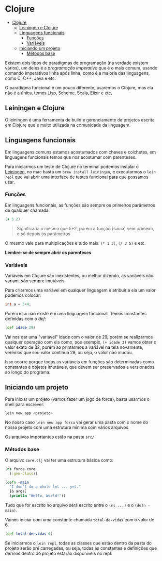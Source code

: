 # Clojure

<!-- TOC -->

- [Clojure](#clojure)
  - [Leiningen e Clojure](#leiningen-e-clojure)
  - [Linguagens funcionais](#linguagens-funcionais)
    - [Funções](#funções)
    - [Variáveis](#variáveis)
  - [Iniciando um projeto](#iniciando-um-projeto)
    - [Métodos base](#métodos-base)

<!-- /TOC -->

Existem dois tipos de paradigmas de programação (na verdade existem vários), um deles é a _programação imperativa_ que é o mais comum, usando comando imperativos linha após linha, como é a maioria das linguagens, como C, C++, Java e etc.

O paradigma funcional é um pouco diferente, usaremos o Clojure, mas ela não é a única, temos Lisp, Scheme, Scala, Elixir e etc.

## Leiningen e Clojure

O leiningen é uma ferramenta de build e gerenciamento de projetos escrita em Clojure que é muito utilizada na comunidade da linguagem.

## Linguagens funcionais

Em linguagens comuns estamos acostumados com chaves e colchetes, em linguagens funcionais temos que nos acostumar com parenteses.

Para iniciarmos um teste de Clojure no terminal podemos instalar o [Leiningen](http//leiningen.org), no mac basta um `brew install leiningen`, e executarmos o `lein repl` que vai abrir uma interface de testes funcional para que possamos usar.

### Funções

Em linguagens funcionais, as funções são sempre os primeiros parâmetros de qualquer chamada:

```clojure
(+ 5 2)
```

> Significaria o mesmo que 5+2, porém a função (soma) vem primeiro, e só depois os parâmetros

O mesmo vale para multiplicações e tudo mais: `(* 1 3)`, `(/ 3 5)` e etc.

__Lembre-se de sempre abrir os parenteses__

### Variáveis

Variáveis em Clojure são inexistentes, ou melhor dizendo, as variáveis não variam, são sempre imutáveis.

Para criarmos uma variável em qualquer linguagem e atribuir a ela um valor podemos colocar:

```c
int a = 3+4;
```

Porém isso não existe em uma linguagem funcional. Temos constantes definidas com o _def_:

```clojure
(def idade 29)
```

Vai nos dar uma "variável" idade com o valor de 29, porém se realizarmos qualquer operação com ela como, poe exemplo, `(+ idade 3)` vamos obter o valor exato de 32, porém ao printarmos a variável na tela novamente, veremos que seu valor continua 29, ou seja, o valor não mudou.

Isso ocorre porque todas as variáveis em funções são determinadas como constantes e objetos imutáveis, que devem ser preservados e versionados ao longo do programa.

## Iniciando um projeto

Para iniciar um projeto (vamos fazer um jogo de forca), basta usarmos o shell para escrever:

```sh
lein new app <projeto>
```

No nosso caso `lein new app forca` vai gerar uma pasta com o nome do nosso projeto com uma estrutura minima com vários arquivos.

Os arquivos importantes estão na pasta `src/`

### Métodos base

O arquivo `core.clj` vai ter uma estrutura básica como:

```clojure
(ns forca.core
  (:gen-class))

(defn -main
  "I don't do a whole lot ... yet."
  [& args]
  (println "Hello, World!"))
```

Tudo que for escrito no arquivo será escrito entre o `(ns ...)` e o `(defn -main)`.

Vamos iniciar com uma constante chamada `total-de-vidas` com o valor de 6.

```clojure
(def total-de-vidas 6)
```

Se iniciarmos o `lein repl`, todas as classes que estão dentro da pasta do projeto serão pré carregadas, ou seja, todas as constantes e definições que dermos dentro do projeto estarão disponíveis no repl.